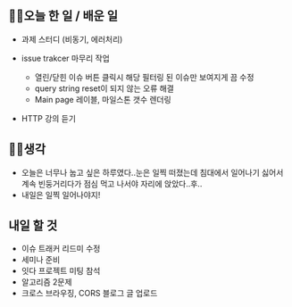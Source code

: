 ## 👩‍💻오늘 한 일 / 배운 일

- 과제 스터디 (비동기, 에러처리)

- issue trakcer 마무리 작업

  - 열린/닫힌 이슈 버튼 클릭시 해당 필터링 된 이슈만 보여지게 끔 수정
  - query string reset이 되지 않는 오류 해결
  - Main page 레이블, 마일스톤 갯수 렌더링

- HTTP 강의 듣기

## 🏃‍♀️생각

- 오늘은 너무나 눕고 싶은 하루였다..눈은 일찍 떠졌는데 침대에서 일어나기 싫어서 계속 빈둥거리다가 점심 먹고 나서야 자리에 앉았다..후..
- 내일은 일찍 일어나야지!

## 내일 할 것

- 이슈 트래커 리드미 수정
- 세미나 준비
- 잇다 프로젝트 미팅 참석
- 알고리즘 2문제
- 크로스 브라우징, CORS 블로그 글 업로드
